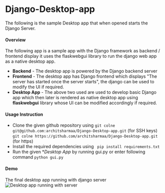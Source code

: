# Django-Desktop-app
The following is the sample Desktop app that when opened starts the Django Server. 
#### Overview
The following app is a sample app with the Django framework as backend / frontend display it uses the flaskwebgui library to run the django web app as a native desktop app.
* **Backend** - The desktop app is powered by the Django backend server 
* **Frontend** - The desktop app has Django frontend which displays "The server has started once the server starts", the django can be used to modify the UI if required.
* **Desktop App** - The above two used are used to develop basic Django app which then later is rendered as native desktop app using **flaskwebgui** library whose UI can be modified accordingly if required.

#### Usage Instruction 
* Clone the given github repository using 
  ```git colne git@github.com:architsharmaa/Django-Desktop-app.git``` (for SSH keys)
  ```git colne https://github.com/architsharmaa/Django-Desktop-app.git``` (for https)
* Install the required dependencies using 
``` pip install requirements.txt```
* Run the given **Desktop App* by running gui.py or enter following command
```python gui.py```

#### Demo 

The final desktop app running with django server<br>
![Desktop app running with server](running_app_with_server.png)
